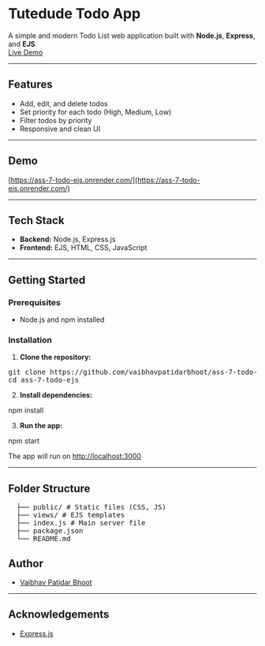 # Tutedude Todo App

A simple and modern Todo List web application built with **Node.js**, **Express**, and **EJS**.  
[Live Demo](https://ass-7-todo-ejs.onrender.com/)

---

## Features

- Add, edit, and delete todos
- Set priority for each todo (High, Medium, Low)
- Filter todos by priority
- Responsive and clean UI

---

## Demo

[https://ass-7-todo-ejs.onrender.com/](https://ass-7-todo-ejs.onrender.com/)

---

## Tech Stack

- **Backend:** Node.js, Express.js
- **Frontend:** EJS, HTML, CSS, JavaScript

---

## Getting Started

### Prerequisites

- Node.js and npm installed

### Installation

1. **Clone the repository:**
<pre>
git clone https://github.com/vaibhavpatidarbhoot/ass-7-todo-ejs.git
cd ass-7-todo-ejs
</pre>
2. **Install dependencies:**

npm install


3. **Run the app:**

npm start

The app will run on [http://localhost:3000](http://localhost:3000)

---

## Folder Structure
<pre>
  ├── public/ # Static files (CSS, JS)
  ├── views/ # EJS templates 
  ├── index.js # Main server file 
  ├── package.json 
  └── README.md
</pre>

## Author

- [Vaibhav Patidar Bhoot](https://github.com/vaibhavpatidarbhoot)

---

## Acknowledgements

- [Express.js](https://expressjs.com/)
